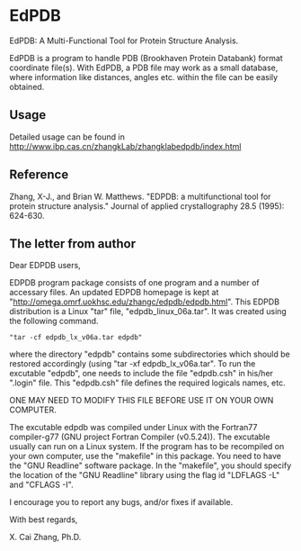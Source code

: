 # EdPDB
EdPDB: A Multi-Functional Tool for Protein Structure Analysis.

EdPDB is a program to handle PDB (Brookhaven Protein Databank) format coordinate file(s). With EdPDB, a PDB file may work as a small database, where information like distances, angles etc. within the file can be easily obtained.

## Usage
Detailed usage can be found in http://www.ibp.cas.cn/zhangkLab/zhangklabedpdb/index.html

## Reference
Zhang, X-J., and Brian W. Matthews. "EDPDB: a multifunctional tool for protein structure analysis." Journal of applied crystallography 28.5 (1995): 624-630.

## The letter from author
Dear EDPDB users,

EDPDB program package consists of one program and a number of accessary files. An updated EDPDB homepage is kept at "http://omega.omrf.uokhsc.edu/zhangc/edpdb/edpdb.html".
This EDPDB distribution is a Linux "tar" file, "edpdb_linux_06a.tar". It was created using the following command.

```
"tar -cf edpdb_lx_v06a.tar edpdb"
```

where the directory "edpdb" contains some subdirectories which should be restored accordingly (using "tar -xf edpdb_lx_v06a.tar". To run the excutable "edpdb", one needs to include the file 
"edpdb.csh" in his/her ".login" file.  This "edpdb.csh" file defines the required logicals names, etc.

ONE MAY NEED TO MODIFY THIS FILE BEFORE USE IT ON YOUR OWN COMPUTER.

The excutable edpdb was compiled under Linux with the Fortran77 compiler-g77 (GNU project Fortran Compiler (v0.5.24)). 
The excutable usually can run on a Linux system. If the program has to be recompiled on your own computer, use the "makefile" in this package. You need to have the "GNU Readline" software package. In the "makefile", you should specify the location of the "GNU Readline" library using the flag id "LDFLAGS -L" and "CFLAGS -I".

I encourage you to report any bugs, and/or fixes if available.

With best regards,

X. Cai Zhang,  Ph.D.


